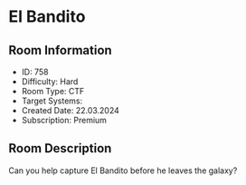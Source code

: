 ﻿# El Bandito

## Room Information
- ID: 758
- Difficulty: Hard
- Room Type: CTF
- Target Systems: 
- Created Date: 22.03.2024
- Subscription: Premium

## Room Description
Can you help capture El Bandito before he leaves the galaxy?
